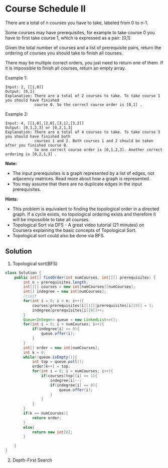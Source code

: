 # Course Schedule II
There are a total of n courses you have to take, labeled from 0 to n-1.

Some courses may have prerequisites, for example to take course 0 you have to first take course 1, which is expressed as a pair: [0,1]

Given the total number of courses and a list of prerequisite pairs, return the ordering of courses you should take to finish all courses.

There may be multiple correct orders, you just need to return one of them. If it is impossible to finish all courses, return an empty array.

Example 1:
```
Input: 2, [[1,0]]
Output: [0,1]
Explanation: There are a total of 2 courses to take. To take course 1 you should have finished   
             course 0. So the correct course order is [0,1] .
```
Example 2:
```
Input: 4, [[1,0],[2,0],[3,1],[3,2]]
Output: [0,1,2,3] or [0,2,1,3]
Explanation: There are a total of 4 courses to take. To take course 3 you should have finished both     
             courses 1 and 2. Both courses 1 and 2 should be taken after you finished course 0.
             So one correct course order is [0,1,2,3]. Another correct ordering is [0,2,1,3] .
```

**Note:**  

+ The input prerequisites is a graph represented by a list of edges, not adjacency matrices. Read more about how a graph is represented.
+ You may assume that there are no duplicate edges in the input prerequisites.

**Hints:**  

+ This problem is equivalent to finding the topological order in a directed graph. If a cycle exists, no topological ordering exists and therefore it will be impossible to take all courses.
+ Topological Sort via DFS - A great video tutorial (21 minutes) on Coursera explaining the basic concepts of Topological Sort.
+ Topological sort could also be done via BFS.  
## Solution
1.  Topological sort(BFS)
```java
class Solution {
    public int[] findOrder(int numCourses, int[][] prerequisites) {
        int n = prerequisites.length;
        int[][] courses = new int[numCourses][numCourses];
        int[] indegree = new int[numCourses];
        //init
        for(int i = 0; i < n; i++){
            courses[prerequisites[i][1]][prerequisites[i][0]] = 1;
            indegree[prerequisites[i][0]]++;
        }
        Queue<Integer> queue = new LinkedList<>();
        for(int i = 0; i < numCourses; i++){
            if(indegree[i] == 0){
                queue.offer(i);
            }
        }
        int[] order = new int[numCourses];
        int k = 0;
        while(!queue.isEmpty()){
            int top = queue.poll();
            order[k++] = top;
            for(int i = 0; i < numCourses; i++){
                if(courses[top][i] == 1){
                    indegree[i]--;
                    if(indegree[i] == 0){
                        queue.offer(i);
                    }
                }
            }
        }
        if(k == numCourses){
            return order;
        }
        else{
            return new int[0];
        }

    }
}
```
2. Depth-First Search
```java
```
